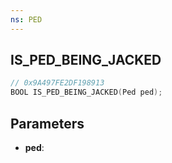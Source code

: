 ```yaml
---
ns: PED
---
```

## IS_PED_BEING_JACKED

```c
// 0x9A497FE2DF198913
BOOL IS_PED_BEING_JACKED(Ped ped);
```

## Parameters
* **ped**:

